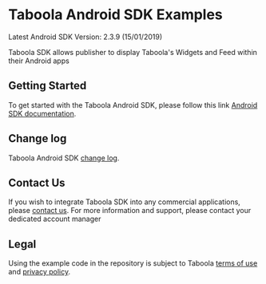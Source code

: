 # Taboola Android SDK Examples

Latest Android SDK Version: 2.3.9 (15/01/2019)

Taboola SDK allows publisher to display Taboola's Widgets and Feed within their Android apps

## Getting Started
To get started with the Taboola Android SDK, please follow this link [Android SDK documentation](https://sdk.taboola.com/taboolasdk/docs/taboola-android-sdk-install?ref=github).

## Change log
Taboola Android SDK [change log](https://sdk.taboola.com/taboolasdk/docs/taboola-android-sdk-changelog?ref=github).

## Contact Us
If you wish to integrate Taboola SDK into any commercial applications, please [contact us](https://www.taboola.com/contact?ref=taboola_sdk_github_examples).
For more information and support, please contact your dedicated account manager

## Legal
Using the example code in the repository is subject to Taboola [terms of use](https://www.taboola.com/terms-of-use) and [privacy policy](https://www.taboola.com/privacy-policy).
